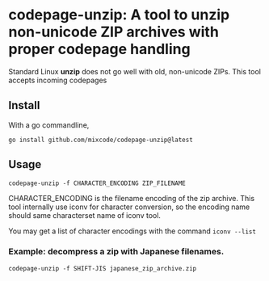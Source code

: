 
# codepage-unzip: A tool to unzip non-unicode ZIP archives with proper codepage handling

Standard Linux **unzip** does not go well with old, non-unicode ZIPs.
This tool accepts incoming codepages


## Install
With a go commandline,
```
go install github.com/mixcode/codepage-unzip@latest
```

## Usage

```
codepage-unzip -f CHARACTER_ENCODING ZIP_FILENAME
```
CHARACTER_ENCODING is the filename encoding of the zip archive.
This tool internally use iconv for character conversion, so the encoding name should same characterset name of iconv tool.

You may get a list of character encodings with the command `iconv --list`

### Example: decompress a zip with Japanese filenames.

```
codepage-unzip -f SHIFT-JIS japanese_zip_archive.zip
```


